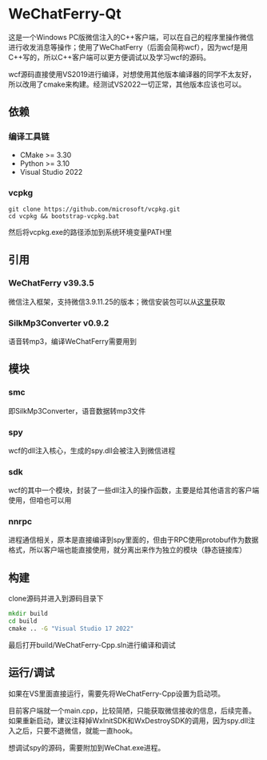 # WeChatFerry-Qt

这是一个Windows PC版微信注入的C++客户端，可以在自己的程序里操作微信进行收发消息等操作；使用了WeChatFerry（后面会简称wcf），因为wcf是用C++写的，所以C++客户端可以更方便调试以及学习wcf的源码。

wcf源码直接使用VS2019进行编译，对想使用其他版本编译器的同学不太友好，所以改用了cmake来构建。经测试VS2022一切正常，其他版本应该也可以。

## 依赖
### 编译工具链
- CMake >= 3.30
- Python >= 3.10
- Visual Studio 2022

### vcpkg
```
git clone https://github.com/microsoft/vcpkg.git
cd vcpkg && bootstrap-vcpkg.bat
```
然后将vcpkg.exe的路径添加到系统环境变量PATH里


## 引用
### WeChatFerry v39.3.5
微信注入框架，支持微信3.9.11.25的版本；微信安装包可以从[这里](https://github.com/lich0821/WeChatFerry/releases/download/v39.3.5/WeChatSetup-3.9.11.25.exe)获取

### SilkMp3Converter v0.9.2
语音转mp3，编译WeChatFerry需要用到

## 模块
### smc
即SilkMp3Converter，语音数据转mp3文件

### spy
wcf的dll注入核心，生成的spy.dll会被注入到微信进程

### sdk
wcf的其中一个模块，封装了一些dll注入的操作函数，主要是给其他语言的客户端使用，但咱也可以用

### nnrpc
进程通信相关，原本是直接编译到spy里面的，但由于RPC使用protobuf作为数据格式，所以客户端也能直接使用，就分离出来作为独立的模块（静态链接库）

## 构建
clone源码并进入到源码目录下
```cmd
mkdir build
cd build
cmake .. -G "Visual Studio 17 2022"
```

最后打开build/WeChatFerry-Cpp.sln进行编译和调试

## 运行/调试
如果在VS里面直接运行，需要先将WeChatFerry-Cpp设置为启动项。

目前客户端就一个main.cpp，比较简陋，只能获取微信接收的信息，后续完善。
如果重新启动，建议注释掉WxInitSDK和WxDestroySDK的调用，因为spy.dll注入之后，只要不退微信，就能一直hook。

想调试spy的源码，需要附加到WeChat.exe进程。